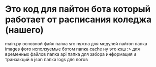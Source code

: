 # Это код для пайтон бота который работает от расписания коледжа (нашего) 
main.py основной файл 
папка src нужна для модулей пайтон
папка images фото исползуемые ботом
папка cache ну это кэш :> для временных файлов
папка api папка для забора информация и транзакций в json
папка logs для логов